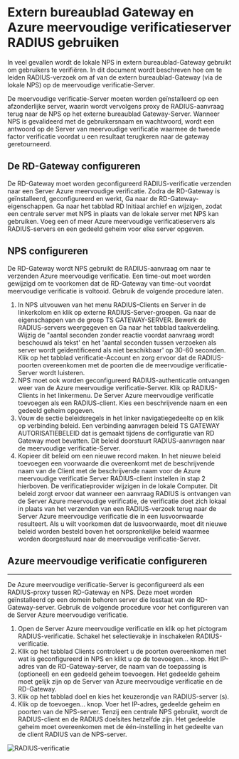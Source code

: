 <properties 
    pageTitle="Extern bureaublad Gateway en Azure meervoudige verificatieserver RADIUS gebruiken"
    description="Dit is de pagina van de Azure meervoudige verificatie die helpt bij het implementeren van extern bureaublad (RD) Gateway en Azure meervoudige verificatieserver RADIUS gebruiken."
    services="multi-factor-authentication"
    documentationCenter=""
    authors="kgremban"
    manager="femila"
    editor="curtand"/>

<tags
    ms.service="multi-factor-authentication"
    ms.workload="identity"
    ms.tgt_pltfrm="na"
    ms.devlang="na"
    ms.topic="get-started-article"
    ms.date="08/15/2016"
    ms.author="kgremban"/>

# <a name="remote-desktop-gateway-and-azure-multi-factor-authentication-server-using-radius"></a>Extern bureaublad Gateway en Azure meervoudige verificatieserver RADIUS gebruiken

In veel gevallen wordt de lokale NPS in extern bureaublad-Gateway gebruikt om gebruikers te verifiëren. In dit document wordt beschreven hoe om te leiden RADIUS-verzoek om af van de extern bureaublad-Gateway (via de lokale NPS) op de meervoudige verificatie-Server.

De meervoudige verificatie-Server moeten worden geïnstalleerd op een afzonderlijke server, waarin wordt vervolgens proxy de RADIUS-aanvraag terug naar de NPS op het externe bureaublad Gateway-Server. Wanneer NPS is gevalideerd met de gebruikersnaam en wachtwoord, wordt een antwoord op de Server van meervoudige verificatie waarmee de tweede factor verificatie voordat u een resultaat terugkeren naar de gateway geretourneerd.





## <a name="configure-the-rd-gateway"></a>De RD-Gateway configureren

De RD-Gateway moet worden geconfigureerd RADIUS-verificatie verzenden naar een Server Azure meervoudige verificatie. Zodra de RD-Gateway is geïnstalleerd, geconfigureerd en werkt, Ga naar de RD-Gateway-eigenschappen. Ga naar het tabblad RD Initiaal archief en wijzigen, zodat een centrale server met NPS in plaats van de lokale server met NPS kan gebruiken. Voeg een of meer Azure meervoudige verificatieservers als RADIUS-servers en een gedeeld geheim voor elke server opgeven.





## <a name="configure-nps"></a>NPS configureren

De RD-Gateway wordt NPS gebruikt de RADIUS-aanvraag om naar te verzenden Azure meervoudige verificatie. Een time-out moet worden gewijzigd om te voorkomen dat de RD-Gateway van time-out voordat meervoudige verificatie is voltooid. Gebruik de volgende procedure laten.

1. In NPS uitvouwen van het menu RADIUS-Clients en Server in de linkerkolom en klik op externe RADIUS-Server-groepen. Ga naar de eigenschappen van de groep TS GATEWAY-SERVER. Bewerk de RADIUS-servers weergegeven en Ga naar het tabblad taakverdeling. Wijzig de "aantal seconden zonder reactie voordat aanvraag wordt beschouwd als tekst' en het 'aantal seconden tussen verzoeken als server wordt geïdentificeerd als niet beschikbaar' op 30-60 seconden. Klik op het tabblad verificatie-Account en zorg ervoor dat de RADIUS-poorten overeenkomen met de poorten die de meervoudige verificatie-Server wordt luisteren.
2. NPS moet ook worden geconfigureerd RADIUS-authenticatie ontvangen weer van de Azure meervoudige verificatie-Server. Klik op RADIUS-Clients in het linkermenu. De Server Azure meervoudige verificatie toevoegen als een RADIUS-client. Kies een beschrijvende naam en een gedeeld geheim opgeven.
3. Vouw de sectie beleidsregels in het linker navigatiegedeelte op en klik op verbinding beleid. Een verbinding aanvragen beleid TS GATEWAY AUTORISATIEBELEID dat is gemaakt tijdens de configuratie van RD Gateway moet bevatten. Dit beleid doorstuurt RADIUS-aanvragen naar de meervoudige verificatie-Server.
4. Kopieer dit beleid om een nieuwe record maken. In het nieuwe beleid toevoegen een voorwaarde die overeenkomt met de beschrijvende naam van de Client met de beschrijvende naam voor de Azure meervoudige verificatie Server RADIUS-client instellen in stap 2 hierboven. De verificatieprovider wijzigen in de lokale Computer. Dit beleid zorgt ervoor dat wanneer een aanvraag RADIUS is ontvangen van de Server Azure meervoudige verificatie, de verificatie doet zich lokaal in plaats van het verzenden van een RADIUS-verzoek terug naar de Server Azure meervoudige verificatie die in een lusvoorwaarde resulteert. Als u wilt voorkomen dat de lusvoorwaarde, moet dit nieuwe beleid worden besteld boven het oorspronkelijke beleid waarmee worden doorgestuurd naar de meervoudige verificatie-Server.

## <a name="configure-azure-multi-factor-authentication"></a>Azure meervoudige verificatie configureren


--------------------------------------------------------------------------------



De Azure meervoudige verificatie-Server is geconfigureerd als een RADIUS-proxy tussen RD-Gateway en NPS.  Deze moet worden geïnstalleerd op een domein behoren server die losstaat van de RD-Gateway-server. Gebruik de volgende procedure voor het configureren van de Server Azure meervoudige verificatie.

1. Open de Server Azure meervoudige verificatie en klik op het pictogram RADIUS-verificatie. Schakel het selectievakje in inschakelen RADIUS-verificatie.
2. Klik op het tabblad Clients controleert u de poorten overeenkomen met wat is geconfigureerd in NPS en klikt u op de toevoegen... knop. Het IP-adres van de RD-Gateway-server, de naam van de toepassing is (optioneel) en een gedeeld geheim toevoegen. Het gedeelde geheim moet gelijk zijn op de Server van Azure meervoudige verificatie en de RD-Gateway.
3. Klik op het tabblad doel en kies het keuzerondje van RADIUS-server (s).
4. Klik op de toevoegen... knop. Voer het IP-adres, gedeelde geheim en poorten van de NPS-server. Tenzij een centrale NPS gebruikt, wordt de RADIUS-client en de RADIUS doelsites hetzelfde zijn. Het gedeelde geheim moet overeenkomen met de één-instelling in het gedeelte van de client RADIUS van de NPS-server.

![RADIUS-verificatie](./media/multi-factor-authentication-get-started-server-rdg/radius.png)
